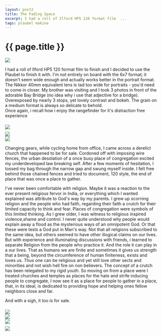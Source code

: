 ```yaml
---
layout: post2
title: The Fading Space
excerpt: I had a roll of Ilford HP5 120 format film  ...
tags: plaubel makina
---
```


<div class="row">
<div class="col-xs-8 col-xs-offset-2">
<h1> {{ page.title }} </h1>
</div>
</div>

<div class="row" style="margin:0;padding:0;margin-top:0.5em;margin-bottom:0.5em;">
<a><img  class='bannerimg' src="https://docs.google.com/uc?id=0B6d70FmpKIi1TkxtYXZROWhEMTg"></a>
</div>


<div class="row" >
<div class="col-xs-8 col-xs-offset-2">

<p>
I had a roll of Ilford HP5 120 format film to finish and I decided to use the
Plaubel to finish it with. I'm not entirely on board with the 6x7 format; it
doesn't seem wide enough and actually works better in the portrait format. The
Nikkor 40mm equivalent lens is tad too wide for portraits - you'd need to come
in closer. My brother was visiting and I took 3 photos in front of the adorable
Bay Bridge (no idea why i use that adjective for a bridge). Overexposed by
nearly 3 stops, yet lovely contrast and bokeh. The grain on a medium format is
always so delicate to behold. 
<br> Once again, i recall how i enjoy the rangefinder for it's distraction free
experience
</p>



<div class="row row-centered">
<div class="col-xs-9 col-centered">
<div id="demo4" class="flex-images" style="padding-top:0.5em;">

<div class="item" data-w="1750" data-h="2102" data-solo="y">
	<div class="img"><a href="https://docs.google.com/uc?id=0B6d70FmpKIi1MUE2d2xIbW12UEE"><img src="{{ site.url }}/images/blank.gif" data-src="https://docs.google.com/uc?id=0B6d70FmpKIi1eEtpM0c5OENTVUU"></a></div>
</div>
</div></div></div>

<script>
$('#demo4').flexImages({ rowHeight:400 , truncate: 0});
</script>


<div class="row row-centered">
<div class="col-xs-12 col-centered">
<div id="demo5" class="flex-images" style="padding-top:0.5em;">

<div class="item" data-w="2102" data-h="1750">
	<div class="img"><a href="https://docs.google.com/uc?id=0B6d70FmpKIi1YU8yTFVOTzJBelk"><img src="{{ site.url }}/images/blank.gif" data-src="https://docs.google.com/uc?id=0B6d70FmpKIi1VXpJbDIzZDlGVzQ"></a></div>
</div>
<div class="item" data-w="2102" data-h="1750" data-sqz="y">
	<div class="img"><a href="https://docs.google.com/uc?id=0B6d70FmpKIi1RnNmbVpRVGRjZFU"><img src="{{ site.url }}/images/blank.gif" data-src="https://docs.google.com/uc?id=0B6d70FmpKIi1Sk1XOGhjQVNsQTg"></a></div>
</div>
</div></div></div>

<script>
$('#demo5').flexImages({ rowHeight:600 , truncate: 0});
</script>



<p> Changing gears, while cycling home from office, I came across a derelict
church that happened to be for sale. Cordoned off with imposing wire fences, the
urban desolation of a once busy place of congregation excited my underdeveloped
law breaking self. After a few moments of hesitation, I tossed my bag through
the narrow gap and swung myself inside. I felt free behind those chained fences
and tried to document, 120 style, the end of place that was once a place to gather.
</p>


<p> I've never been comfortable with religion. Maybe it was a reaction to the
ever present religious fervor in India, or everything which I wanted explained
was attribute to God's way by my parents. I grew up scorning religion and the
people who had faith, regarding their faith a crutch for their limited capacity
to think and fear. Places of congregation were symbols of this limited
thinking. As I grew older, I was witness to religious inspired violence,shame
and control. I never quite understood why people would explain away a flood as
the mysterious ways of an omnipotent God. Or that these were tests a God put
in Man's way. Not that all religions subscribed to the same idea, but others
seemed to have other illogical claims on our lives. But with experience and
illuminating discussions with friends, i learned to separate Religion from the
people who practice it. And the role it can play in a our lives. That as humans
we are finite and sometimes it gives us strength that a being, beyond the
circumference of human finiteness, exists and loves us. Thus one can be
religious and yet still love other sects and minorities and not wish hell fire
on non believers. The concept of a crutch has been relegated to my rigid youth. So
moving on from a place were I treated churches and temples as places for the
hate and strife inducing people to congregate, I now see it as a place for
people to gather in a place, that, in its ideal, is dedicated to providing hope
and helping ones
fellow neighbors close and far.  </p> <p> And  with a sigh, it too is for sale.  </p>



</div> </div>


<div class="row row-centered">
<div class="col-xs-9 col-centered">
<div id="demo6" class="flex-images" style="padding-top:0.5em;">
<div class="item" data-w="2102" data-h="1734" data-solo="y">
	<div class="img"><a href="https://docs.google.com/uc?id=0B6d70FmpKIi1TWlmZktNNFg5ZFU"><img src="{{ site.url }}/images/blank.gif" data-src="https://docs.google.com/uc?id=0B6d70FmpKIi1MkpFdGZONTgwOGM"></a></div>
</div>

<div class="item" data-w="1734" data-h="2102">
	<div class="img"><a href="https://docs.google.com/uc?id=0B6d70FmpKIi1M05tNmhjUGtUcFk"><img src="{{ site.url }}/images/blank.gif" data-src="https://docs.google.com/uc?id=0B6d70FmpKIi1NUlhQmxCUERwdVk"></a></div>
</div>
<div class="item" data-w="1734" data-h="2102" data-sqz="y">
	<div class="img"><a href="https://docs.google.com/uc?id=0B6d70FmpKIi1dVY1eVVseUZMTVE"><img src="{{ site.url }}/images/blank.gif" data-src="https://docs.google.com/uc?id=0B6d70FmpKIi1Y09NWmRzYmhONkk"></a></div>
</div>
<script>
$('#demo6').flexImages({ rowHeight:600 , truncate: 0});
</script>

<div class="row row-centered">
<div class="col-xs-9 col-centered">
<div id="demo7" class="flex-images" style="padding-top:0.5em;">
<div class="item" data-w="1734" data-h="2102">
	<div class="img"><a href="https://docs.google.com/uc?id=0B6d70FmpKIi1TlVNblpScmNvMTA"><img src="{{ site.url }}/images/blank.gif" data-src="https://docs.google.com/uc?id=0B6d70FmpKIi1SVpCVUFpNUdoVmM"></a></div>
</div>
</div></div></div>

<script>
$('#demo7').flexImages({ rowHeight:600 , truncate: 0});
</script>

